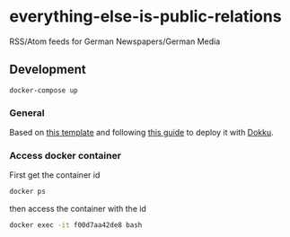 # everything-else-is-public-relations

RSS/Atom feeds for German Newspapers/German Media

## Development

```
docker-compose up
```

### General

Based on [this template](https://github.com/skorokithakis/django-project-template) and following [this guide](https://www.stavros.io/posts/deploy-django-dokku/) to deploy it with [Dokku](http://dokku.viewdocs.io/dokku/).

### Access docker container

First get the container id

```bash
docker ps
```

then access the container with the id

```bash
docker exec -it f00d7aa42de8 bash
```
